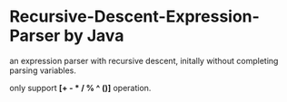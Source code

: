 # Recursive-Descent-Expression-Parser by Java
an expression parser with recursive descent, initally without completing parsing variables.

only support **[+ - * / % ^ ()]** operation.
